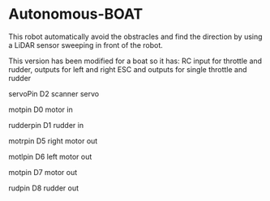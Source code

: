 # Autonomous-BOAT
This robot automatically avoid the obstracles and find the direction by using
  a LiDAR sensor sweeping in front of the robot.
  
This version has been modified for a boat so it has:
RC input for throttle and rudder, 
outputs for left and right ESC and outputs for single throttle and rudder


servoPin D2     scanner servo

motpin D0       motor in   

rudderpin D1    rudder in
      
motrpin D5     right motor out 

motlpin D6     left motor out

motpin D7      motor out

rudpin D8      rudder out


